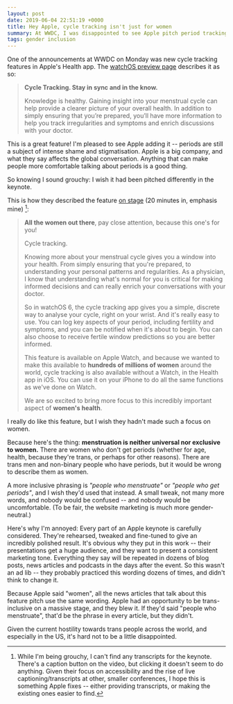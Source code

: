 ```yaml
---
layout: post
date: 2019-06-04 22:51:19 +0000
title: Hey Apple, cycle tracking isn't just for women
summary: At WWDC, I was disappointed to see Apple pitch period tracking exclusively towards women, and not in a more gender-inclusive way.
tags: gender inclusion
---
```


One of the announcements at WWDC on Monday was new cycle tracking features in Apple's Health app.
The [watchOS preview page](https://www.apple.com/watchos/watchos-preview/) describes it as so:

> **Cycle Tracking. Stay in sync and in the know.**
>
> Knowledge is healthy. Gaining insight into your menstrual cycle can help provide a clearer picture of your overall health. In addition to simply ensuring that you’re prepared, you’ll have more information to help you track irregularities and symptoms and enrich discussions with your doctor.

This is a great feature!
I'm pleased to see Apple adding it -- periods are still a subject of intense shame and stigmatisation.
Apple is a big company, and what they say affects the global conversation.
Anything that can make people more comfortable talking about periods is a good thing.

So knowing I sound grouchy: I wish it had been pitched differently in the keynote.

This is how they described the feature [on stage](https://www.apple.com/apple-events/june-2019/) (20 minutes in, emphasis mine) [^1]:

> **All the women out there**, pay close attention, because this one's for you!
>
> Cycle tracking.
>
> Knowing more about your menstrual cycle gives you a window into your health.
> From simply ensuring that you're prepared, to understanding your personal patterns and regularities.
> As a physician, I know that understanding what's normal for you is critical for making informed decisions and can really enrich your conversations with your doctor.
>
> So in watchOS 6, the cycle tracking app gives you a simple, discrete way to analyse your cycle, right on your wrist.
> And it's really easy to use.
> You can log key aspects of your period, including fertility and symptoms, and you can be notified when it's about to begin.
> You can also choose to receive fertile window predictions so you are better informed.
>
> This feature is available on Apple Watch, and because we wanted to make this available to **hundreds of millions of women** around the world, cycle tracking is also available without a Watch, in the Health app in iOS.
> You can use it on your iPhone to do all the same functions as we've done on Watch.
>
> We are so excited to bring more focus to this incredibly important aspect of **women's health**.

I really do like this feature, but I wish they hadn't made such a focus on women.

Because here's the thing: **menstruation is neither universal nor exclusive to women.**
There are women who don't get periods (whether for age, health, because they're trans, or perhaps for other reasons).
There are trans men and non-binary people who have periods, but it would be wrong to describe them as women.

A more inclusive phrasing is *"people who menstruate"* or *"people who get periods"*, and I wish they'd used that instead.
A small tweak, not many more words, and nobody would be confused -- and nobody would be uncomfortable.
(To be fair, the website marketing is much more gender-neutral.)

Here's why I'm annoyed: Every part of an Apple keynote is carefully considered.
They're rehearsed, tweaked and fine-tuned to give an incredibly polished result.
It's obvious why they put in this work -- their presentations get a huge audience, and they want to present a consistent marketing tone.
Everything they say will be repeated in dozens of blog posts, news articles and podcasts in the days after the event.
So this wasn't an ad lib -- they probably practiced this wording dozens of times, and didn't think to change it.

Because Apple said "women", all the news articles that talk about this feature pitch use the same wording.
Apple had an opportunity to be trans-inclusive on a massive stage, and they blew it.
If they'd said "people who menstruate", that'd be the phrase in every article, but they didn't.

Given the current hostility towards trans people across the world, and especially in the US, it's hard not to be a little disappointed.

[^1]: While I'm being grouchy, I can't find any transcripts for the keynote. There's a caption button on the video, but clicking it doesn't seem to do anything. Given their focus on accessibility and the rise of live captioning/transcripts at other, smaller conferences, I hope this is something Apple fixes -- either providing transcripts, or making the existing ones easier to find.
